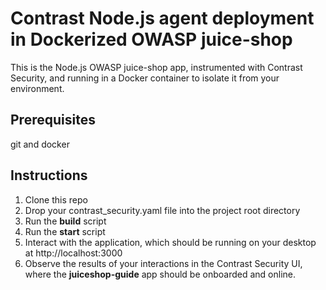 # Contrast Node.js agent deployment in Dockerized OWASP juice-shop

This is the Node.js OWASP juice-shop app, instrumented with Contrast Security, and running in a Docker container to isolate it from your environment.
## Prerequisites


git and docker

## Instructions

1. Clone this repo
2. Drop your contrast_security.yaml file into the project root directory
3. Run the **build** script
4. Run the **start** script
5. Interact with the application, which should be running on your desktop at http://localhost:3000
6. Observe the results of your interactions in the Contrast Security UI, where the **juiceshop-guide** app should be onboarded and online.
